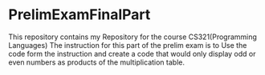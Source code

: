 # PrelimExamFinalPart
This repository contains my Repository for the course CS321(Programming Languages)
The instruction for this part of the prelim exam is to Use the code form the instruction and create a code
that would only display odd or even numbers as products of the multiplication table.
